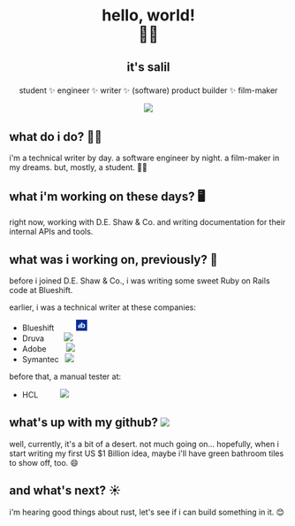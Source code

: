 # <p align="center" style="font-family: BlinkMacSystemFont, -apple-system, 'proxima nova', 'proxima-nova', roboto, Segoe UI,open sans,Helvetica,Arial,sans-serif, Apple Color Emoji, Segoe UI Emoji;">hello, world! <br/>🙋‍♂️ </p>

## <p align="center" style="font-family: BlinkMacSystemFont, -apple-system, 'proxima nova', 'proxima-nova', roboto, Segoe UI,open sans,Helvetica,Arial,sans-serif, Apple Color Emoji, Segoe UI Emoji;">it's salil</p>

<div align="center">
<p style="font-family: BlinkMacSystemFont, -apple-system, 'proxima nova', 'proxima-nova', roboto, Segoe UI,open sans,Helvetica,Arial,sans-serif, Apple Color Emoji, Segoe UI Emoji;">student ✨ engineer ✨ writer ✨ (software) product builder ✨ film-maker </p>

<a href="https://www.linkedin.com/in/salil1" target="_blank"><img src="assets/LI-Bug.svg.original.svg" height=20></a>

</div>

## what do i do? 👨‍💼

i'm a technical writer by day. a software engineer by night. a film-maker in my dreams. but, mostly, a student. 🧑‍🎓

## what i'm working on these days? 🖥️

right now, working with D.E. Shaw & Co. and writing documentation for their internal APIs and tools.

## what was i working on, previously? 📅

before i joined D.E. Shaw & Co., i was writing some sweet Ruby on Rails code at Blueshift.

earlier, i was a technical writer at these companies:

- Blueshift &nbsp;&nbsp;&nbsp;&nbsp;&nbsp;&nbsp;&nbsp;&nbsp; <img src="assets/bsft.png" height=20>
- Druva&nbsp;&nbsp;&nbsp;&nbsp;&nbsp;&nbsp;&nbsp;&nbsp; <img src="assets/Druva_Logo.svg" height=20>
- Adobe&nbsp;&nbsp;&nbsp;&nbsp;&nbsp;&nbsp;&nbsp;&nbsp; <img src="assets/Adobe_Systems_logo_and_wordmark.svg" height=20>
- Symantec&nbsp;&nbsp; <img src="assets/symantec.svg" height=20>

before that, a manual tester at:

- HCL&nbsp;&nbsp;&nbsp;&nbsp;&nbsp;&nbsp;&nbsp;&nbsp;&nbsp;&nbsp;<img src="assets/HCL.svg" height=8>

## what's up with my github? <img src="assets/octocat.svg" height=20>

well, currently, it's a bit of a desert. not much going on... hopefully, when i start writing my first US $1 Billion idea, maybe i'll have green bathroom tiles to show off, too. 😄

## and what's next? :sunny:

i'm hearing good things about rust, let's see if i can build something in it. :blush:
